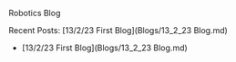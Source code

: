 Robotics Blog

Recent Posts:
[13/2/23 First Blog](Blogs/13_2_23 Blog.md)


* [13/2/23 First Blog](Blogs/13_2_23 Blog.md)
